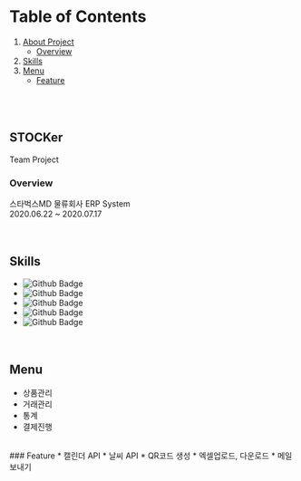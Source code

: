 # Table of Contents
1. [About Project](#STOCKer)
   - [Overview](#Overview)
2. [Skills](#Skills)
4. [Menu](#Menu)
   - [Feature](#Feature)
<br><br><br><br>
## STOCKer
Team Project
<br>
### Overview
스타벅스MD 물류회사 ERP System   
2020.06.22 ~ 2020.07.17
<br><br><br>
## Skills
* ![Github Badge](https://img.shields.io/badge/-JAVA-red)
* ![Github Badge](https://img.shields.io/badge/-JSP/Servlet-brightgreen)
* ![Github Badge](https://img.shields.io/badge/-Javascript-yellow)
* ![Github Badge](https://img.shields.io/badge/-Oracle-327da8)
* ![Github Badge](https://shields.io/badge/-HTML/CSS-ff69b4)
<br><br><br>
## Menu
* 상품관리
* 거래관리
* 통계
* 결제진행
</br>
### Feature
* 캘린더 API
* 날씨 API
* QR코드 생성
* 엑셀업로드, 다운로드
* 메일보내기
